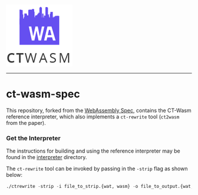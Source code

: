 <img src="./logo.png"/>

------------
# ct-wasm-spec
This repository, forked from the [WebAssembly 
Spec](https://github.com/WebAssembly/spec), contains the CT-Wasm reference 
interpreter, which also implements a `ct-rewrite` tool (`ct2wasm` from the 
paper). 

### Get the Interpreter
The instructions for building and using the reference interpreter may be found in 
the [interpreter](https://github.com/PLSysSec/ct-wasm-spec/tree/master/interpreter) 
directory. 

The `ct-rewrite` tool can be invoked by passing in the `-strip` flag 
as shown below: 

```lisp
./ctrewrite -strip -i file_to_strip.{wat, wasm} -o file_to_output.{wat, wasm}
```
